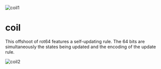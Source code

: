 ![coil1](https://user-images.githubusercontent.com/90075803/209333543-8f65cd67-8284-4b57-a8ab-ec318283a0e7.png)
# coil
This offshoot of rot64 features a self-updating rule. The 64 bits are simultaneously the states being updated and the encoding of the update rule. 

![coil2](https://user-images.githubusercontent.com/90075803/209333568-feeb01af-e583-4c1b-939b-676abba9c459.png)
